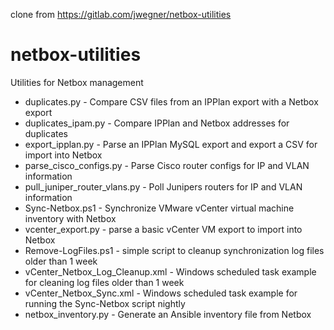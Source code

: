clone from https://gitlab.com/jwegner/netbox-utilities

# netbox-utilities
Utilities for Netbox management

* duplicates.py - Compare CSV files from an IPPlan export with a Netbox export
* duplicates_ipam.py - Compare IPPlan and Netbox addresses for duplicates
* export_ipplan.py - Parse an IPPlan MySQL export and export a CSV for import into Netbox
* parse_cisco_configs.py - Parse Cisco router configs for IP and VLAN information
* pull_juniper_router_vlans.py - Poll Junipers routers for IP and VLAN information
* Sync-Netbox.ps1 - Synchronize VMware vCenter virtual machine inventory with Netbox
* vcenter_export.py - parse a basic vCenter VM export to import into Netbox
* Remove-LogFiles.ps1 - simple script to cleanup synchronization log files older than 1 week
* vCenter_Netbox_Log_Cleanup.xml - Windows scheduled task example for cleaning log files older than 1 week
* vCenter_Netbox_Sync.xml - Windows scheduled task example for running the Sync-Netbox script nightly
* netbox_inventory.py - Generate an Ansible inventory file from Netbox
